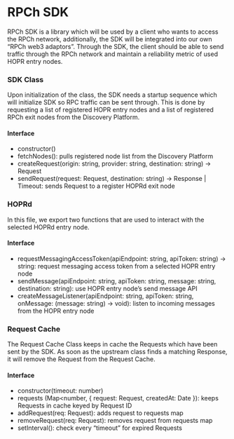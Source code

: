 # RPCh SDK

RPCh SDK is a library which will be used by a client who wants to access the RPCh network, additionally, the SDK will be integrated into our own “RPCh web3 adaptors”.
Through the SDK, the client should be able to send traffic through the RPCh network and maintain a reliability metric of used HOPR entry nodes.

### SDK Class

Upon initialization of the class, the SDK needs a startup sequence which will initialize SDK so RPC traffic can be sent through. This is done by requesting a list of registered HOPR entry nodes and a list of registered RPCh exit nodes from the Discovery Platform.

#### Interface

- constructor()
- fetchNodes(): pulls registered node list from the Discovery Platform
- createRequest(origin: string, provider: string, destination: string) -> Request
- sendRequest(request: Request, destination: string) -> Response | Timeout: sends Request to a register HOPRd exit node

### HOPRd

In this file, we export two functions that are used to interact with the selected HOPRd entry node.

#### Interface

- requestMessagingAccessToken(apiEndpoint: string, apiToken: string) -> string: request messaging access token from a selected HOPR entry node
- sendMessage(apiEndpoint: string, apiToken: string, message: string, destination: string): use HOPR entry node’s send message API
- createMessageListener(apiEndpoint: string, apiToken: string, onMessage: (message: string) -> void): listen to incoming messages from the HOPR entry node

### Request Cache

The Request Cache Class keeps in cache the Requests which have been sent by the SDK.
As soon as the upstream class finds a matching Response, it will remove the Request from the Request Cache.

#### Interface

- constructor(timeout: number)
- requests (Map<number, { request: Request, createdAt: Date }): keeps Requests in cache keyed by Request ID
- addRequest(req: Request): adds request to requests map
- removeRequest(req: Request): removes request from requests map
- setInterval(): check every “timeout” for expired Requests
